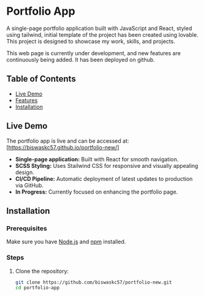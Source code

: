 # Portfolio App

A single-page portfolio application built with JavaScript and React, styled using tailwind, initial template of the project has been created using lovable. This project is designed to showcase my work, skills, and projects. 

This web page is currently under development, and new features are continuously being added. It has been deployed on github.
## Table of Contents
- [Live Demo](#live-demo)
- [Features](#features)
- [Installation](#installation)


## Live Demo
The portfolio app is live and can be accessed at: [https://biswaskc57.github.io/portfolio-new/]
- **Single-page application:** Built with React for smooth navigation.
- **SCSS Styling:** Uses Stailwind CSS for responsive and visually appealing design.
- **CI/CD Pipeline:** Automatic deployment of latest updates to production via GitHub.
- **In Progress:** Currently focused on enhancing the portfolio page.

## Installation

### Prerequisites
Make sure you have [Node.js](https://nodejs.org/) and [npm](https://www.npmjs.com/) installed.

### Steps
1. Clone the repository:
   ```bash
   git clone https://github.com/biswaskc57/portfolio-new.git
   cd portfolio-app
